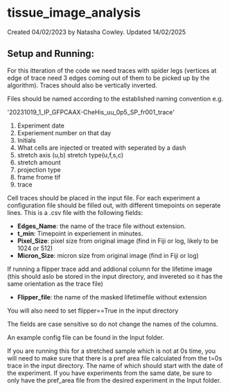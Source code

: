 # tissue_image_analysis
Created 04/02/2023 by Natasha Cowley.
Updated 14/02/2025

## Setup and Running:

For this itteration of the code we need traces with spider legs (vertices at edge of trace need 3 edges coming out of them to be picked up by the algorithm). Traces should also be vertically inverted.

Files should be named according to the established naming convention e.g.

'20231019_1_IP_GFPCAAX-CheHis_uu_0p5_SP_fr001_trace'

1. Experiment date
2. Experiement number on that day
3. Initials
4. What cells are injected or treated with seperated by a dash
5. stretch axis (u,b) stretch type(u,f,s,c) 
6. stretch amount
7. projection type
8. frame frome tif
9. trace



Cell traces should be placed in the input file. For each experiment a configuration file should be filled out, with different timepoints on seperate lines. This is a .csv file with the following fields:


 - **Edges_Name**: the name of the trace file without extension.
 - **t_min**: Timepoint in experiement in minutes.
 - **Pixel_Size**: pixel size from original image (find in Fiji or log, likely to be 1024 or 512)
 - **Micron_Size**: micron size from original image (find in Fiji or log)

If running a flipper trace add and addional column for the lifetime image (this should aslo be stored in the input directory, and invereted so it has the same orientation as the trace file)

 - **Flipper_file**: the name of the masked lifetimefile without extension

You will also need to set flipper==True in the input directory

The fields are case sensitive so do not change the names of the columns.

An example config file can be found in the Input folder.

If you are running this for a stretched sample which is not at 0s time, you will need to make sure 
that there is a pref area file calculated from the t=0s trace in the input directory. The name of
which should start with the date of the experiment. If you have experiments from the same date, be
sure to only have the pref_area file from the desired experiment in the Input folder.

